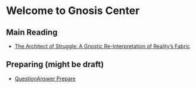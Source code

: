 # Welcome to Gnosis Center

## Main Reading
- [The Architect of Struggle: A Gnostic Re-Interpretation of Reality’s Fabric](gnosis/The_Architect_of_Struggle.md)

## Preparing (might be draft)
- [QuestionAnswer Prepare](gnosis/QuestionAnswer_Prepare.md)
